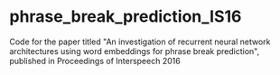 # phrase_break_prediction_IS16
Code for the paper titled "An investigation of recurrent neural network architectures using word embeddings for phrase break prediction", published in Proceedings of Interspeech 2016
